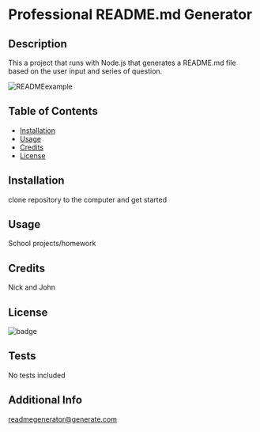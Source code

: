 # Professional README.md Generator

## Description

This a project that runs with Node.js that generates a README.md file based on the user input and series of question.

![READMEexample](https://media.giphy.com/media/UwsWwk7K2B7hFT0bWr/giphy.gif)

## Table of Contents

- [Installation](#installation)
- [Usage](#usage)
- [Credits](#credits)
- [License](#license)

## Installation

clone repository to the computer and get started

## Usage

School projects/homework

## Credits

Nick and John

## License

![badge](https://img.shields.io/badge/license-mit-brightgreen)

## Tests

No tests included

## Additional Info

readmegenerator@generate.com
